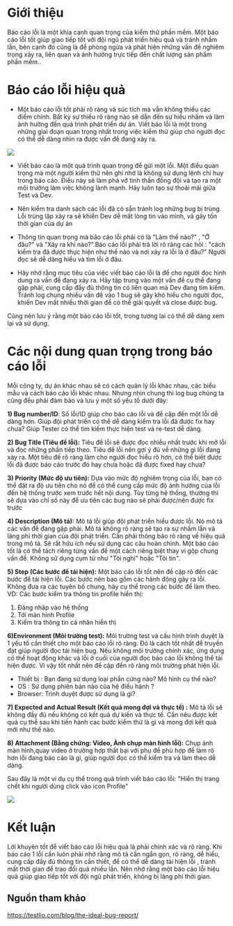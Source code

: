 # Giới thiệu
 Báo cáo lỗi là một khía cạnh quan trọng của kiểm thử phần mềm. Một báo cáo lỗi tốt giúp giao tiếp tốt với đội ngũ phát triển hiệu quả và tránh nhầm lẫn, bên cạnh đó cũng là để phòng ngừa và phát hiện những vấn đề nghiêm trọng xảy ra, liên quan và ảnh hưởng trực tiếp đến chất lượng sản phẩm phần mềm..
# Báo cáo lỗi hiệu quả
* Một báo cáo lỗi tốt phải rõ ràng và súc tích mà vẫn không thiếu các điểm chính. Bất kỳ sự thiếu rõ ràng nào sẽ dẫn đến sự hiểu nhầm và làm ảnh hưởng đến quá trình phát triển dự án. Viết báo lỗi là một trong những giai đoạn quan trọng nhất trong việc kiểm thử giúp cho người đọc có thể dễ dàng nhìn ra được vấn đề đang xảy ra.

![](https://images.viblo.asia/6c160fb7-c427-4d98-a835-8a5398da796b.jpg)

*  Viết báo cáo là một quá trình quan trọng để gửi một lỗi. Một điều quan trọng mà một người kiểm thử nên ghi nhớ là không sử dụng lệnh chỉ huy trong báo cáo. Điều này sẽ làm phá vỡ tinh thần đồng đội và tạo ra một môi trường làm việc không lành mạnh. Hãy luôn tạo sự thoải mãi giữa Test và Dev.

*  Nên kiểm tra danh sách các lỗi đã có sẵn tránh log những bug bị trùng. Lỗi trùng lặp xảy ra sẽ khiến Dev dễ mất lòng tin vào mình, và gây tốn thời gian của dự án 
 
*  Thông tin quan trọng mà báo cáo lỗi phải có là "Làm thế nào?" , "Ở đâu?" và "Xảy ra khi nào?".Báo cáo lỗi phải trả lời rõ ràng các hỏi : "cách kiểm tra đã được thực hiện như thế nào và nơi xảy ra lỗi là ở đâu?" Người đọc sẽ dễ dàng hiểu và tìm lỗi ở đâu.

*  Hãy nhớ rằng mục tiêu của việc viết báo cáo lỗi là để cho người đọc hình dung ra vấn đề đang xảy ra.  Hãy tập trung vào một vấn đề cụ thể đang gặp phải, cung cấp đầy đủ thông tin có liên quan mà Dev đang tìm kiếm. Tránh log chung nhiều vấn đề vào 1 bug sẽ gây khó hiểu cho người đọc, khiến Dev mất nhiều thời gian để có thể giải quyết và close được bug.

 Cũng nên lưu ý rằng một báo cáo lỗi tốt, trong tương lai có thể dễ dàng xem lại và sử dụng.
# Các nội dung quan trọng trong báo cáo lỗi
Mỗi công ty, dự án khác nhau sẽ có cách quản lý lỗi khác nhau, các biểu mẫu và cách báo cáo lỗi khác nhau. Nhưng nhìn chung thì log bug chúng ta cũng đều phải đảm bảo và lưu ý một số yếu tố dưới đây:

**1) Bug number/ID**: Số lỗi/ID giúp cho báo cáo lỗi và đề cập đến một lỗi dễ dàng hơn. Giúp đội phát triển có thể dễ dàng kiểm tra lỗi đã được fix hay chưa? Giúp Tester có thể tìm kiếm thực hiện test và re-test dễ dàng.

**2) Bug Title (Tiêu đề lỗi):** Tiêu đề lỗi sẽ được đọc nhiều nhất trước khi mở lỗi và đọc những phần tiếp theo. Tiêu đề lỗi nên gợi ý đủ về những gì lỗi đang xảy ra. Một tiêu đề rõ ràng làm cho người đọc hiểu rõ hơn, có thể biết được lỗi đã được báo cáo trước đó hay chưa hoặc đã được fixed hay chưa?

**3) Priority (Mức độ ưu tiên):**  Dựa vào mức độ nghiêm trọng của lỗi, bạn có thể đặt ra độ ưu tiên cho nó để có thể cung cấp mức độ ảnh hưởng của lỗi đến hệ thống trước xem trước hết nội dung. Tùy từng hệ thống, thường thì sẽ dựa vào chỉ số này để ưu tiên các bug nào sẽ phải được/nên được fix trước

**4) Description (Mô tả):** Mô tả lỗi giúp đội phát triển hiểu được lỗi. Nó mô tả các vấn đề đang gặp phải. Mô tả không rõ ràng sẽ tạo ra sự nhầm lẫn và lãng phí thời gian của đội phát triển. Cần phải thông báo rõ ràng về hiệu quả trong mô tả. Sẽ rất hữu ích nếu sử dụng các câu hoàn chỉnh. Một báo cáo tốt là có thể tách riêng từng vấn đề một cách riêng biệt thay vì gộp chung vấn đề. Không sử dụng cụm từ như "Tôi nghĩ" hoặc "Tôi tin".

**5) Step (Các bước để tái hiện):** Một báo cáo lỗi tốt nên đề cập rõ đến các bước để tái hiện lỗi. Các bước nên bao gồm các hành động gây ra lỗi. Không đưa ra các tuyên bố chung, hãy cụ thể trong các bước để làm theo.
VD: Các bước kiểm tra thông tin profile hiển thị: 
1. Đăng nhập vào hệ thống 
2. Tới màn hình Profile
3. Kiểm tra thông tin cá nhân hiển thị 

**6)Environment (Môi trường test):**   Môi trường test và cấu hình trình duyệt là 1 yếu tố cần thiết cho một báo cáo lỗi rõ ràng. Đó là cách tốt nhất để truyền đạt giúp người đọc tái hiện bug. Nếu không môi trường chính xác, ứng dụng có thể hoạt động khác và lỗi ở cuối của người đọc báo cáo lỗi không thể tái hiện được. Vì vậy tốt nhất nên đề cập đến rõ ràng môi trường phát hiện lỗi.
+ Thiết bị : Bạn đang sử dụng loại phần cứng nào? Mô hình cụ thể nào?
+  OS : Sử dụng phiên bản nào của hệ điều hành ?
+  Browser: Trình duyệt được sử dụng là gì? 

**7) Expected and Actual Result (Kết quả mong đợi và thực tế) :** Mô tả lỗi sẽ không đầy đủ nếu  không có kết quả dự kiến và thực tế. Cần nêu được kết quả cụ thể sau khi tiến hành cac bước kiểm thử là gì và mong đợi kết quả mới như thế nào. 

**8) Attachment (Bằng chứng: Video, Ảnh chụp màn hình lỗi):** Chụp ảnh màn hình,quay video ở trường hợp thất bại với phụ đề phù hợp để làm rõ hơn lỗi đang báo cáo là gì, giúp người đọc có thể kiểm tra và làm theo dễ dàng.

Sau đây là một ví dụ cụ thể trong quá trình viết báo cáo lỗi: "Hiển thị trang chết khi người dùng click vào icon Profile" 

![](https://images.viblo.asia/f4e49828-eda2-4388-b71f-c953dd43d613.png)

# Kết luận
 Lời khuyên tốt để viết báo cáo lỗi hiệu quả là phải chính xác và rõ ràng. Khi báo cáo 1 lỗi cần luôn phải nhớ rằng mô tả cần ngắn gọn, rõ ràng, dễ hiểu, cung cấp đầy đủ thông tin cần thiết, để có thể dễ dàng tái hiện lỗi , tránh mất thời gian để trao đổi quá nhiều lần. Nên nhớ rằng một báo cáo lỗi hiệu quả giúp giao tiếp tốt với đội ngũ phát triển, không bị lãng phí thời gian.
## Nguồn tham khảo 
https://testlio.com/blog/the-ideal-bug-report/